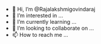 - 👋 Hi, I’m @Rajalakshmigovindaraj
- 👀 I’m interested in ...
- 🌱 I’m currently learning ...
- 💞️ I’m looking to collaborate on ...
- 📫 How to reach me ...

<!---
Rajalakshmigovindaraj/Rajalakshmigovindaraj is a ✨ special ✨ repository because its `README.md` (this file) appears on your GitHub profile.
You can click the Preview link to take a look at your changes.
--->
